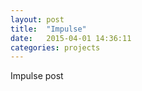 ```yaml
---
layout: post
title:  "Impulse"
date:   2015-04-01 14:36:11
categories: projects
---
```

Impulse post
